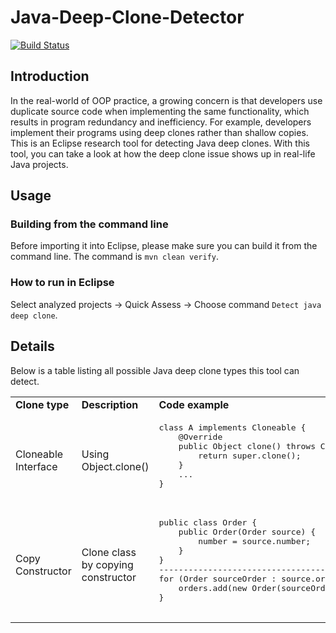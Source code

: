 # Java-Deep-Clone-Detector
[![Build Status](https://app.travis-ci.com/yiming-tang-cs/Java-Deep-Clone-Detector.svg?token=gywSHb5G1W81zrovzorQ&branch=master)](https://app.travis-ci.com/yiming-tang-cs/Java-Deep-Clone-Detector)
## Introduction

In the real-world of OOP practice, a growing concern is that developers use duplicate source code when implementing the same functionality, which results in program redundancy and inefficiency. For example, developers implement their programs using deep clones rather than shallow copies. This is an Eclipse research tool for detecting Java deep clones. With this tool, you can take a look at how the deep clone issue shows up in real-life Java projects.

## Usage

### Building from the command line

Before importing it into Eclipse, please make sure you can build it from the command line. The command is `mvn clean verify`.

### How to run in Eclipse
Select analyzed projects -> Quick Assess -> Choose command `Detect java deep clone`.

## Details

Below is a table listing all possible Java deep clone types this tool can detect.

<table>
<tr>
    <td> <b>Clone type</b> </td> <td>  <b>Description</b> </td><td> <b>Code example</b> </td>
</tr>

<tr>
    <td> Cloneable Interface </td><td>Using Object.clone()</td>
    <td>
        <pre>
class A implements Cloneable {
    @Override
	public Object clone() throws CloneNotSupportedException {
		return super.clone();
	}
    ...
}
        </pre>
    </td>
</tr>
    
<tr>
    <td>Copy Constructor</td>
    <td>Clone class by copying constructor</td>
    <td><pre>
public class Order {
    public Order(Order source) {
        number = source.number;
    }
}
-------------------------------------------
for (Order sourceOrder : source.orders) {
    orders.add(new Order(sourceOrder));
}
        </pre>
    </td>
</tr>
</table>
